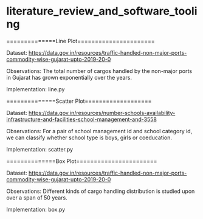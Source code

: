 # literature_review_and_software_tooling

==============Line Plot====================== 

Dataset: https://data.gov.in/resources/traffic-handled-non-major-ports-commodity-wise-gujarat-upto-2019-20-0 

Observations: The total number of cargos handled by the non-major ports in Gujarat has grown exponentially over the years. 

Implementation: line.py

==============Scatter Plot===================

Dataset: https://data.gov.in/resources/number-schools-availability-infrastructure-and-facilities-school-management-and-3558 

Observations: For a pair of school management id and school category id, we can classify whether school type is boys, girls or coeducation. 

Implementation: scatter.py

==============Box Plot=======================

Dataset: https://data.gov.in/resources/traffic-handled-non-major-ports-commodity-wise-gujarat-upto-2019-20-0 

Observations: Different kinds of cargo handling distribution is studied upon over a span of 50 years. 

Implementation: box.py


